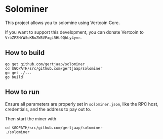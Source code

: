 # Solominer

This project allows you to solomine using Vertcoin Core.

If you want to support this development, you can donate Vertcoin to `VrbZFZHYWSoKRuZW5VFxgL5HL9QhLy4yvr`.

## How to build

```
go get github.com/gertjaap/solominer
cd $GOPATH/src/github.com/gertjaap/solominer
go get ./...
go build
```

## How to run

Ensure all parameters are properly set in `solominer.json`, like the RPC host, credentials, and the address to pay out to.

Then start the miner with 

```
cd $GOPATH/src/github.com/gertjaap/solominer
./solominer
```

